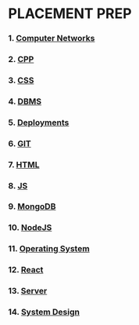 # PLACEMENT PREP

### 1. [Computer Networks](CN/ComputerNetworks.md)

### 2. [CPP](CPP/CPP.md)

### 3. [CSS](CSS/CSS.md)

### 4. [DBMS](DBMS/DBMS.md)

### 5. [Deployments](Deployments/Deployments.md)

### 6. [GIT](Git/GitGithub.md)

### 7. [HTML](HTML/Html.md)

### 8. [JS](JS/JS.md)

### 9. [MongoDB](MongoDB/MongoDB.md)

### 10. [NodeJS](NodeJS/NodeJS.md)

### 11. [Operating System](Operating%20System/OS.md)

### 12. [React](React/React.md)

### 13. [Server](Server/Server.md)

### 14. [System Design](System%20Design/SystemDesign.md)
